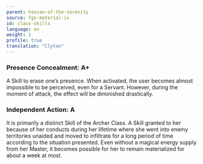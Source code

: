 ```yaml
---
parent: hassan-of-the-serenity
source: fgo-material-iv
id: class-skills
language: en
weight: 1
profile: true
translation: "Clyton"
---
```


### Presence Concealment: A+

A Skill to erase one’s presence. When activated, the user becomes almost impossible to be perceived, even for a Servant. However, during the moment of attack, the effect will be diminished drastically.

### Independent Action: A

It is primarily a distinct Skill of the Archer Class. A Skill granted to her because of her conducts during her lifetime where she went into enemy territories unaided and moved to infiltrate for a long period of time according to the situation presented. Even without a magical energy supply from her Master, it becomes possible for her to remain materialized for about a week at most.
